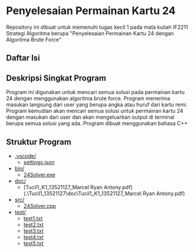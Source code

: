 # Penyelesaian Permainan Kartu 24
Repository ini dibuat untuk memenuhi tugas kecil 1 pada mata kuliah IF2211 Strategi Algoritma berupa "Penyelesaian Permainan Kartu 24 dengan Algoritma Brute Force"

## Daftar Isi


## Deskripsi Singkat Program
Program ini digunakan untuk mencari semua solusi pada permainan kartu 24 dengan menggunakan algoritma brute force. Program menerima masukan langsung dari user yang berupa angka atau huruf dari kartu remi. Program kemudian akan mencari semua solusi untuk permainan kartu 24 dengan masukan dari user dan akan mengeluarkan output di terminal berupa semua solusi yang ada. Program dibuat menggunakan bahasa C++

## Struktur Program
* [.vscode/](.\Tucil1_13521127\.vscode)
  * [settings.json](.\Tucil1_13521127\.vscode\settings.json)
* [bin/](.\Tucil1_13521127\bin)
  * [24Solver.exe](.\Tucil1_13521127\bin\24Solver.exe)
* [doc/](.\Tucil1_13521127\doc)
  * [Tucil1_K1_13521127_Marcel Ryan Antony.pdf](.\Tucil1_13521127\doc\Tucil1_K1_13521127_Marcel Ryan Antony.pdf)
* [src/](.\Tucil1_13521127\src)
  * [24Solver.cpp](.\Tucil1_13521127\src\24Solver.cpp)
* [test/](.\Tucil1_13521127\test)
  * [test1.txt](.\Tucil1_13521127\test\test1.txt)
  * [test2.txt](.\Tucil1_13521127\test\test2.txt)
  * [test3.txt](.\Tucil1_13521127\test\test3.txt)
  * [test4.txt](.\Tucil1_13521127\test\test4.txt)
  * [test5.txt](.\Tucil1_13521127\test\test5.txt)
